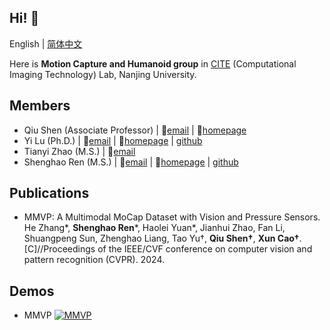 ## Hi! :wave:

English | [简体中文](https://github.com/NJU-CITE-MoCapHumanoid/.github/blob/main/profile/README_CN.md)

Here is **Motion Capture and Humanoid group** in [CITE](https://cite.nju.edu.cn) (Computational Imaging Technology) Lab, Nanjing University. 

## Members

* Qiu Shen (Associate Professor) | :email:[email](mailto:shenqiu@nju.edu.cn) | :link:[homepage](https://cite.nju.edu.cn/People/Faculty/20220722/i226168.html)
* Yi Lu (Ph.D.) | :email:[email](mailto:yi.lu@smail.nju.edu.cn) | :link:[homepage](https://yeelou.github.io/) | [github](https://github.com/YeeLou)
* Tianyi Zhao (M.S.) | :email:[email](mailto:502022230100@smail.nju.edu.cn)
* Shenghao Ren (M.S.) | :email:[email](mailto:shenghaoren@smail.nju.edu.cn) | :link:[homepage](https://www.wjrzm.com) | [github](https://github.com/wjrzm)

## Publications

* MMVP: A Multimodal MoCap Dataset with Vision and Pressure Sensors. He Zhang*, **Shenghao Ren***, Haolei Yuan*, Jianhui Zhao, Fan Li, Shuangpeng Sun, Zhenghao Liang, Tao Yu†, **Qiu Shen†**, **Xun Cao†**. [C]//Proceedings of the IEEE/CVF conference on computer vision and pattern recognition (CVPR). 2024.

## Demos

* MMVP 
  [![MMVP](https://res.cloudinary.com/marcomontalbano/image/upload/v1717050481/video_to_markdown/images/youtube--sksAVPmlDd8-c05b58ac6eb4c4700831b2b3070cd403.jpg)](https://www.youtube.com/watch?v=sksAVPmlDd8 "MMVP")